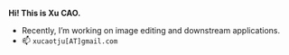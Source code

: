 **Hi! This is Xu CAO.**
- Recently, I’m working on image editing and downstream applications.
- 📫 `xucaotju[AT]gmail.com`

<!---- 💞️ I’m looking to collaborate on ...--->
<!---
SheffieldCao/SheffieldCao is a ✨ special ✨ repository because its `README.md` (this file) appears on your GitHub profile.
You can click the Preview link to take a look at your changes.
--->

<!---
[![Anurag's GitHub stats](https://github-readme-stats.vercel.app/api?username=SheffieldCao&show_icons=true&hide=stars&theme=vision-friendly-dark&layout=compact)](https://github.com/anuraghazra/github-readme-stats)
--->

<!---
[![Top Langs](https://github-readme-stats.vercel.app/api/top-langs/?username=SheffieldCao&show_icons=true&layout=compact)](https://github.com/anuraghazra/github-readme-stats)
--->


